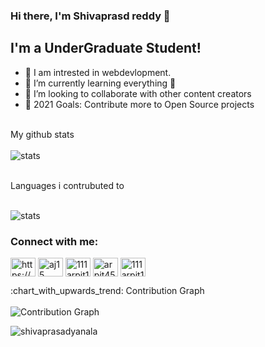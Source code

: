 ### Hi there, I'm Shivaprasd reddy 👋



## I'm a UnderGraduate Student!

- 🔭 I am intrested in webdevlopment.
- 🌱 I’m currently learning everything 🤣
- 👯 I’m looking to collaborate with other content creators
- 🥅 2021 Goals: Contribute more to Open Source projects
<br/>
<div >My github stats</div>
<br/>
<div><img src="https://github-readme-stats.vercel.app/api?username=shivaprasadyanala&show_icons=true&theme=cobalt" alt="stats"></div>
<br/>
<div><p>Languages i contrubuted to</p></div>
<br/>
<div ><img src="https://github-readme-stats.vercel.app/api/top-langs/?username=shivaprasadyanala&layout=compact&show_icons=true&theme=cobalt" alt="stats"></div>
<h3 align="left">Connect with me:</h3>
<p align="left">
  <a href="https://linkedin.com/in/https://www.linkedin.com/in/arpit-jain-0b054a170" target="blank"><img align="center" src="https://cdn.jsdelivr.net/npm/simple-icons@3.0.1/icons/linkedin.svg" alt="https://www.linkedin.com/in/arpit-jain-0b054a170" height="30" width="40" /></a>
<a href="https://www.codechef.com/users/aj15" target="blank"><img align="center" src="https://cdn.jsdelivr.net/npm/simple-icons@3.1.0/icons/codechef.svg" alt="aj15" height="30" width="40" /></a>
<a href="https://www.hackerrank.com/111arpit1" target="blank"><img align="center" src="https://cdn.jsdelivr.net/npm/simple-icons@3.0.1/icons/hackerrank.svg" alt="111arpit1" height="30" width="40" /></a>
<a href="https://codeforces.com/profile/arpit456jain" target="blank"><img align="center" src="https://cdn.jsdelivr.net/npm/simple-icons@3.0.1/icons/codeforces.svg" alt="arpit456jain" height="30" width="40" /></a>
<a href="https://auth.geeksforgeeks.org/user/111arpit1" target="blank"><img align="center" src="https://cdn.jsdelivr.net/npm/simple-icons@3.0.1/icons/geeksforgeeks.svg" alt="111arpit1" height="30" width="40" /></a>
</p>
<summary>:chart_with_upwards_trend: Contribution Graph </summary>
   <br/>
<img src="https://activity-graph.herokuapp.com/graph?username=shivaprasadyanala&theme=xcode" alt="Contribution Graph" align="center" />
      
<p><img align="center"  src="https://github-readme-streak-stats.herokuapp.com/?user=shivaprasadyanala" alt="shivaprasadyanala" /></p>


   
